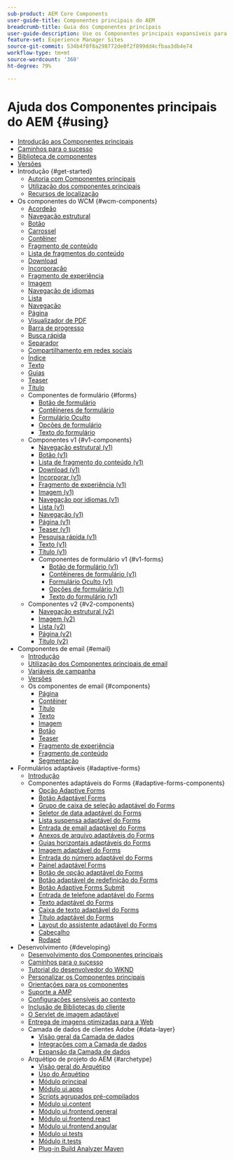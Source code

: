 ```yaml
---
sub-product: AEM Core Components
user-guide-title: Componentes principais do AEM
breadcrumb-title: Guia dos Componentes principais
user-guide-description: Use os Componentes principais expansíveis para permitir que os autores criem conteúdo facilmente.
feature-set: Experience Manager Sites
source-git-commit: 534b4f0f8a298772de0f2f899dd4cfbaa3db4e74
workflow-type: tm+mt
source-wordcount: '360'
ht-degree: 79%

---
```



# Ajuda dos Componentes principais do AEM {#using}

+ [Introdução aos Componentes principais ](introduction.md)
+ [Caminhos para o sucesso](developing/success.md)
+ [Biblioteca de componentes](https://adobe.com/go/aem_cmp_library_br)
+ [Versões](versions.md)
+ Introdução {#get-started}
   + [Autoria com Componentes principais](get-started/authoring.md)
   + [Utilização dos componentes principais](get-started/using.md)
   + [Recursos de localização](get-started/localization.md)
+ Os componentes do WCM {#wcm-components}
   + [Acordeão](components/accordion.md)
   + [Navegação estrutural](components/breadcrumb.md)
   + [Botão](components/button.md)
   + [Carrossel](components/carousel.md)
   + [Contêiner](components/container.md)
   + [Fragmento de conteúdo](components/content-fragment-component.md)
   + [Lista de fragmentos do conteúdo](components/content-fragment-list.md)
   + [Download](components/download.md)
   + [Incorporação](components/embed.md)
   + [Fragmento de experiência](components/experience-fragment.md)
   + [Imagem](components/image.md)
   + [Navegação de idiomas](components/language-navigation.md)
   + [Lista](components/list.md)
   + [Navegação](components/navigation.md)
   + [Página](components/page.md)
   + [Visualizador de PDF](components/pdf-viewer.md)
   + [Barra de progresso](components/progress-bar.md)
   + [Busca rápida](components/quick-search.md)
   + [Separador](components/separator.md)
   + [Compartilhamento em redes sociais](components/sharing.md)
   + [Índice](components/tableofcontents.md)
   + [Texto](components/text.md)
   + [Guias](components/tabs.md)
   + [Teaser](components/teaser.md)
   + [Título](components/title.md)
   + Componentes de formulário {#forms}
      + [Botão de formulário](components/forms/form-button.md)
      + [Contêineres de formulário](components/forms/form-container.md)
      + [Formulário Oculto](components/forms/form-hidden.md)
      + [Opções de formulário](components/forms/form-options.md)
      + [Texto do formulário](components/forms/form-text.md)
   + Componentes v1 {#v1-components}
      + [Navegação estrutural (v1)](components/v1/breadcrumb-v1.md)
      + [Botão (v1)](components/v1/button.md)
      + [Lista de fragmento do conteúdo (v1)](components/v1/content-fragment-list.md)
      + [Download (v1)](components/v1/download.md)
      + [Incorporar (v1)](components/v1/embed.md)
      + [Fragmento de experiência (v1)](components/v1/experience-fragment.md)
      + [Imagem (v1)](components/v1/image-v1.md)
      + [Navegação por idiomas (v1)](components/v1/language-navigation.md)
      + [Lista (v1)](components/v1/list-v1.md)
      + [Navegação (v1)](components/v1/navigation.md)
      + [Página (v1)](components/v1/page-v1.md)
      + [Teaser (v1)](components/v1/teaser.md)
      + [Pesquisa rápida (v1)](components/v1/quick-search.md)
      + [Texto (v1)](components/v1/text-v1.md)
      + [Título (v1)](components/v1/title-v1.md)
      + Componentes de formulário v1 {#v1-forms}
         + [Botão de formulário (v1)](components/v1/form-button-v1.md)
         + [Contêineres de formulário (v1)](components/v1/form-container-v1.md)
         + [Formulário Oculto (v1)](components/v1/form-hidden-v1.md)
         + [Opções de formulário (v1)](components/v1/form-options-v1.md)
         + [Texto do formulário (v1)](components/v1/form-text-v1.md)
   + Componentes v2 {#v2-components}
      + [Navegação estrutural (v2)](components/v2/breadcrumb.md)
      + [Imagem (v2)](components/v2/image.md)
      + [Lista (v2)](components/v2/list.md)
      + [Página (v2)](components/v2/page.md)
      + [Título (v2)](components/v2/title.md)
+ Componentes de email {#email}
   + [Introdução](/help/email/introduction.md)
   + [Utilização dos Componentes principais de email](/help/email/using.md)
   + [Variáveis de campanha](/help/email/campaign-variables.md)
   + [Versões](/help/email/versions.md)
   + Os componentes de email {#components}
      + [Página](/help/email/components/page.md)
      + [Contêiner](/help/email/components/container.md)
      + [Título](/help/email/components/title.md)
      + [Texto](/help/email/components/text.md)
      + [Imagem](/help/email/components/image.md)
      + [Botão](/help/email/components/button.md)
      + [Teaser](/help/email/components/teaser.md)
      + [Fragmento de experiência](/help/email/components/experience-fragment.md)
      + [Fragmento de conteúdo](/help/email/components/content-fragment.md)
      + [Segmentação](/help/email/components/segmentation.md)
+ Formulários adaptáveis {#adaptive-forms}
   + [Introdução](/help/adaptive-forms/introduction.md)
   + Componentes adaptáveis do Forms {#adaptive-forms-components}
      + [Opção Adaptive Forms](/help/adaptive-forms/components/accordion.md)
      + [Botão Adaptável Forms](/help/adaptive-forms/components/button.md)
      + [Grupo de caixa de seleção adaptável do Forms](/help/adaptive-forms/components/checkbox-group.md)
      + [Seletor de data adaptável do Forms](/help/adaptive-forms/components/date-picker.md)
      + [Lista suspensa adaptável do Forms](/help/adaptive-forms/components/drop-down.md)
      + [Entrada de email adaptável do Forms](/help/adaptive-forms/components/email-input.md)
      + [Anexos de arquivo adaptáveis do Forms](/help/adaptive-forms/components/file-attachment.md)
      + [Guias horizontais adaptáveis do Forms](/help/adaptive-forms/components/horizontal-tabs.md)
      + [Imagem adaptável do Forms](/help/adaptive-forms/components/image.md)
      + [Entrada do número adaptável do Forms](/help/adaptive-forms/components/number-input.md)
      + [Painel adaptável Forms](/help/adaptive-forms/components/panel-container.md)
      + [Botão de opção adaptável do Forms](/help/adaptive-forms/components/radio-button.md)
      + [Botão adaptável de redefinição do Forms](/help/adaptive-forms/components/reset-button.md)
      + [Botão Adaptive Forms Submit](/help/adaptive-forms/components/submit-button.md)
      + [Entrada de telefone adaptável do Forms](/help/adaptive-forms/components/telephone-input.md)
      + [Texto adaptável do Forms](/help/adaptive-forms/components/text.md)
      + [Caixa de texto adaptável do Forms](/help/adaptive-forms/components/text-input.md)
      + [Título adaptável do Forms](/help/adaptive-forms/components/title.md)
      + [Layout do assistente adaptável do Forms](/help/adaptive-forms/components/wizard.md)
      + [Cabeçalho](/help/adaptive-forms/components/header.md)
      + [Rodapé](/help/adaptive-forms/components/footer.md)
+ Desenvolvimento {#developing}
   + [Desenvolvimento dos Componentes principais](developing/overview.md)
   + [Caminhos para o sucesso](https://experienceleague.adobe.com/docs/experience-manager-core-components/using/success.html?lang=pt-BR)
   + [Tutorial do desenvolvedor do WKND](https://experienceleague.adobe.com/docs/experience-manager-learn/getting-started-wknd-tutorial-develop/overview.html?lang=pt-BR)
   + [Personalizar os Componentes principais](developing/customizing.md)
   + [Orientações para os componentes](developing/guidelines.md)
   + [Suporte a AMP](developing/amp.md)
   + [Configurações sensíveis ao contexto](developing/context-aware-configs.md)
   + [Inclusão de Bibliotecas do cliente](developing/including-clientlibs.md)
   + [O Servlet de imagem adaptável](/help/developing/adaptive-image-servlet.md)
   + [Entrega de imagens otimizadas para a Web](/help/developing/web-optimized-image-delivery.md)
   + Camada de dados de clientes Adobe {#data-layer}
      + [Visão geral da Camada de dados](developing/data-layer/overview.md)
      + [Integrações com a Camada de dados](developing/data-layer/integrations.md)
      + [Expansão da Camada de dados](developing/data-layer/extending.md)
   + Arquétipo de projeto do AEM {#archetype}
      + [Visão geral do Arquétipo](developing/archetype/overview.md)
      + [Uso do Arquétipo](developing/archetype/using.md)
      + [Módulo principal](developing/archetype/core.md)
      + [Módulo ui.apps](developing/archetype/uiapps.md)
      + [Scripts agrupados pré-compilados](developing/archetype/precompiled-bundled-scripts.md)
      + [Módulo ui.content](developing/archetype/uicontent.md)
      + [Módulo ui.frontend.general](developing/archetype/uifrontend.md)
      + [Módulo ui.frontend.react](developing/archetype/uifrontend-react.md)
      + [Módulo ui.frontend.angular](developing/archetype/uifrontend-angular.md)
      + [Módulo ui.tests](developing/archetype/uitests.md)
      + [Módulo it.tests](developing/archetype/ittests.md)
      + [Plug-in Build Analyzer Maven](developing/archetype/build-analyzer-maven-plugin.md)
